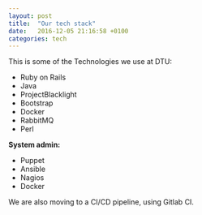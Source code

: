 ```yaml
---
layout: post
title:  "Our tech stack"
date:   2016-12-05 21:16:58 +0100
categories: tech
---
```


This is some of the Technologies we use at DTU:

* Ruby on Rails
* Java
* ProjectBlacklight
* Bootstrap
* Docker
* RabbitMQ
* Perl


**System admin:**
* Puppet
* Ansible
* Nagios
* Docker


We are also moving to a CI/CD pipeline, using Gitlab CI.

